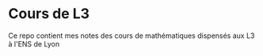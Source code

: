 # Cours de L3

Ce repo contient mes notes des cours de mathématiques dispensés aux L3 à l'ENS de Lyon
